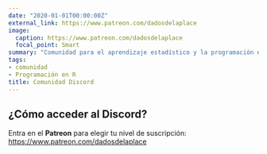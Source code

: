 ```yaml
---
date: "2020-01-01T00:00:00Z"
external_link: https://www.patreon.com/dadosdelaplace
image:
  caption: https://www.patreon.com/dadosdelaplace
  focal_point: Smart
summary: "Comunidad para el aprendizaje estadístico y la programación en R"
tags:
- comunidad
- Programación en R
title: Comunidad Discord
---
```


## ¿Cómo acceder al Discord?

Entra en el **Patreon** para elegir tu nivel de suscripción: https://www.patreon.com/dadosdelaplace